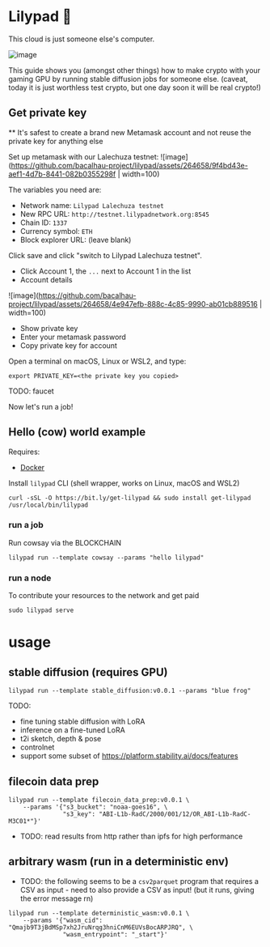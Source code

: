 # Lilypad 🍃

This cloud is just someone else's computer.

![image](https://github.com/bacalhau-project/lilypad/assets/264658/d91dad9a-ca46-43d4-a94b-d33454efc7ae)

This guide shows you (amongst other things) how to make crypto with your gaming GPU by running stable diffusion jobs for someone else. (caveat, today it is just worthless test crypto, but one day soon it will be real crypto!)


## Get private key
** It's safest to create a brand new Metamask account and not reuse the private key for anything else

Set up metamask with our Lalechuza testnet:
![image](https://github.com/bacalhau-project/lilypad/assets/264658/9f4bd43e-aef1-4d7b-8441-082b0355298f | width=100)

The variables you need are:

* Network name: `Lilypad Lalechuza testnet`
* New RPC URL: `http://testnet.lilypadnetwork.org:8545`
* Chain ID: `1337`
* Currency symbol: `ETH`
* Block explorer URL: (leave blank)

Click save and click "switch to Lilypad Lalechuza testnet".

* Click Account 1, the `...` next to Account 1 in the list
* Account details

![image](https://github.com/bacalhau-project/lilypad/assets/264658/4e947efb-888c-4c85-9990-ab01cb889516 | width=100)

* Show private key
* Enter your metamask password
* Copy private key for account

Open a terminal on macOS, Linux or WSL2, and type:
```
export PRIVATE_KEY=<the private key you copied>
```

TODO: faucet

Now let's run a job!

## Hello (cow) world example

Requires:
* [Docker](https://docs.docker.com/engine/install/)


Install `lilypad` CLI (shell wrapper, works on Linux, macOS and WSL2)
```
curl -sSL -O https://bit.ly/get-lilypad && sudo install get-lilypad /usr/local/bin/lilypad
```

### run a job
Run cowsay via the BLOCKCHAIN
```
lilypad run --template cowsay --params "hello lilypad"
```

### run a node
To contribute your resources to the network and get paid
```
sudo lilypad serve
```

# usage

## stable diffusion (requires GPU)

```
lilypad run --template stable_diffusion:v0.0.1 --params "blue frog"
```

TODO:
* fine tuning stable diffusion with LoRA
* inference on a fine-tuned LoRA
* t2i sketch, depth & pose
* controlnet
* support some subset of https://platform.stability.ai/docs/features

## filecoin data prep

```
lilypad run --template filecoin_data_prep:v0.0.1 \
	--params '{"s3_bucket": "noaa-goes16", \
	           "s3_key": "ABI-L1b-RadC/2000/001/12/OR_ABI-L1b-RadC-M3C01*"}'
```

* TODO: read results from http rather than ipfs for high performance

## arbitrary wasm (run in a deterministic env)

* TODO: the following seems to be a `csv2parquet` program that requires a CSV as input - need to also provide a CSV as input! (but it runs, giving the error message rn)

```
lilypad run --template deterministic_wasm:v0.0.1 \
	--params '{"wasm_cid": "Qmajb9T3jBdMSp7xh2JruNrqg3hniCnM6EUVsBocARPJRQ", \
	           "wasm_entrypoint": "_start"}'
```



